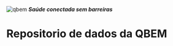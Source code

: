 ![qbem](https://images.squarespace-cdn.com/content/v1/6298b052e407667e7e44c2ed/a18a81dc-1e18-45e8-a750-e5c0d2c0603e/Logo-QBem.png?format=300w)
***Saúde conectada sem barreiras***

# Repositorio de dados da QBEM
